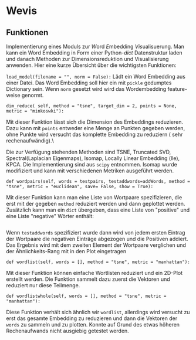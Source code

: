 # Wevis

## Funktionen

Implementierung eines Moduls zur *W*ord *E*mbedding *Vis*ualisuerung. Man kann ein Word Embedding in Form einer Python-_dict_ Datenstruktur laden und danach Methoden zur Dimensionsreduktion und Visualisierung anwenden. Hier eine kurze Übersicht über die wichtigsten Funktionen:

``` load_model(filename = "", norm = False): ```
Lädt ein  Word Embedding aus einer Datei. Das Word Embedding soll hier ein mit `pickle` gedumptes Dictionary sein. Wenn `norm` gesetzt wird wird das Wordembedding feature-weise genormt.

```
dim_reduce( self, method = "tsne", target_dim = 2, points = None, metric = "minkoswki"):
```
Mit dieser Funktion lässt sich die Dimension des Embeddings reduzieren. Dazu kann mit `points` entweder eine Menge an Punkten gegeben werden, ohne Punkte wird versucht das komplette Embedding zu reduziern ( sehr rechenaufwändig).\\

Die zur Verfügung stehenden Methoden sind TSNE, Truncated SVD, Spectral(Laplacian Eigenmaps), Isomap, Locally Linear Embedding (lle), KPCA. Die Implementierung sind aus `scipy` entnommen.
Isomap wurde modifiziert und kann mit verschiedenen Metriken ausgeführt werden.

```
def wordpairs(self, words = testpairs, testaddwords=addWords, method = "tsne", metric = "euclidean", save= False, show = True):
```
Mit dieser Funktion kann man eine Liste von Wortpaare spezifizieren, die erst mit der gegeben `method` reduziert werden und dann geplottet werden. Zusätzlich kann man ein `dict` übergeben, dass eine Liste von "positive" und eine Liste "negative" Wörter enthält:

``` testaddwords = {'positive' = ["Frau"], 'negative' = ["Mann"] }
```
Wenn `testaddwords` spezifiziert wurde dann wird von jedem ersten Eintrag der Wortpaare die negativen Einträge abgezogen und die Positiven addiert. Das Ergebnis wird mit dem zweiten Element der Wortpaare verglichen und der Ähnlichkeits-Rang mit in den Plot eingetragen
```
def wordlist(self, words = [], method = "tsne", metric = "manhattan"):
```

Mit dieser Funktion können einfache Wortlisten reduziert und ein 2D-Plot erstellt werden. Die Funktion sammelt dazu zuerst die Vektoren und reduziert nur diese Teilmenge.
```
def wordlistwhole(self, words = [], method = "tsne", metric = "manhattan"):
```
Diese Funktion verhält sich ähnlich wir `wordlist`, allerdings wird versucht zu erst das gesamte Embedding zu reduzieren und dann die Vektoren der `words` zu sammeln und zu plotten. Konnte auf Grund des etwas höheren Rechenaufwands nicht ausgiebig getestet werden.
